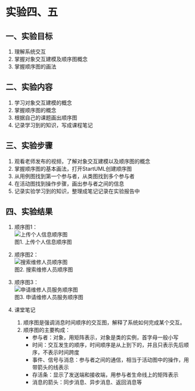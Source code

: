 # 实验四、五

## 一、实验目标

1. 理解系统交互
2. 掌握对象交互建模及顺序图概念
3. 掌握顺序图的画法

## 二、实验内容

1. 学习对象交互建模的概念
2. 掌握顺序图的概念
3. 根据自己的课题画出顺序图
4. 记录学习到的知识，写成课程笔记

## 三、实验步骤

1. 观看老师发布的视频，了解对象交互建模以及顺序图的概念
2. 掌握顺序图的基本画法，打开StartUML创建顺序图
3. 从用例图找到第一个参与者，从类图找到多个参与者
4. 在活动图找到操作步骤，画出参与者之间的信息
5. 记录实验学习到的知识，整理成笔记记录在实验报告中

## 四、实验结果
1. 顺序图1：  
![上传个人信息顺序图](./Interaction1.jpg)  
图1. 上传个人信息顺序图

2. 顺序图2：  
![搜索维修人员顺序图](./Interaction2.jpg)  
图2. 搜索维修人员顺序图

3. 顺序图3：  
![申请维修人员服务顺序图](./Interaction3.jpg)  
图3. 申请维修人员服务顺序图

4. 课堂笔记
    1. 顺序图是强调消息时间顺序的交互图，解释了系统如何完成某个交互。
    2. 顺序图的主要构成：
        - 参与者：对象，用矩阵表示，对象是类的实例，首字母一般小写
        - 时间：交互发生的顺序，时间顺序是从上到下的，并且只表示先后顺序，不表示时间跨度
        - 事件、信号与消息：参与者之间的通信，相当于活动图中的操作，用带箭头的线表示
        - 存活条：显示了发送端和接收端，用参与者生命线上的矩阵表示
        - 消息的箭头：同步消息、异步消息、返回消息等